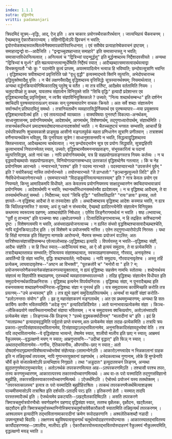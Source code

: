 ```yaml
---
index: 1.1.1
sutra: वृद्धिरादैच्
vritti: padamanjari
---
```


 त्रिपदमिदं सूत्रम्--वृद्धिः, आद्, ऐज् इति । अत्र चाकारः प्रयोगस्थैराकारैरर्थवान् । जात्यभिप्रायं चैकवचनम् । ऐच्छब्दस्तु ऐकारौकाराभ्याम् । संज्ञिनोर्द्वित्वेऽपि द्विवचनं न भवति; द्वयोरप्येकशब्दरूपरूषितत्वेनैक्यमापन्नयोरिवाभिधानात् । एवं सर्वेष्वेव प्रत्याहारेष्वेकवचनं द्रष्टयम् । समाहारद्वन्द्वो वा--आदैजिति ।  "द्वन्द्वाच्चुदषहान्तात् समाहारे" इति समासान्तस्तु न भवति; समासान्तविधेरनित्यत्वात् । अनित्यत्वं च "द्वित्रिभ्यां पाद्दन्मूर्द्धसु" इति मूर्द्धन्शब्दस्य निर्द्देशादवसीयते । अन्यथा "द्वित्रिभ्यां ष मूर्ध्नः" इति षप्रत्ययान्तत्वान्मूर्धेष्विति निर्द्देश्यं स्यात् । आदैच्छब्दात्समासत्वादर्थवत्वाद्वा विभक्त्युत्पतौ "चोः कुः " पदस्येति कुत्वं प्राप्तम्, अयस्मयादित्वेन भत्वान्न हि भविष्यति; छन्दोवत्सूत्राणि भवन्ति । वृद्धिशब्दस्य त्रयीशब्दानां प्रवृत्तिरिति पक्षे "वृधु वृद्धौ" इत्यस्माद्भावे क्तिनि व्युत्पत्तिः, अभेदोपचाराच्च वृद्धियुक्तेष्वादैक्षु वृत्तिः । न चैवं लक्षणयैवादैक्षु वृद्धिशब्दस्य वृत्तिसिद्धेः सूत्रस्यानर्थक्यम्; नियमार्थत्वात् । अन्यथा वर्द्धनक्रियायोगिष्विकारादिषु प्लुतेषु च वर्तेत । मा तत्र वर्तिष्ट, आदैक्ष्वेव वर्ततामिति नियमः । चतुष्टयीपक्षे तु कथम्, यावतश्च संज्ञात्वेन विनियुक्ते सति "सिचि वृद्धिः" इत्यादौ प्रदेशान्तर एव वृद्धिशब्दस्यादैक्षु प्रवृत्तिर्युक्ता, न त्वत्रैव संज्ञाविनियुक्तिकाले ? उच्यते; "नित्यः शब्दार्थसम्बन्धः" इति दर्शनेन क्वचिदपि पुरुषव्यापारात्प्रअग् वाचकः सन् पुरुषव्यापारेण वाचकः क्रियते । अतः सर्वे शब्दाः संज्ञारूपेण सर्वानर्थान् प्रतिपादयितुं समर्थाः । तत्रानियतार्थेन व्यवहारासिद्धेर्नियमार्थ एव पुरुषव्यापारः--मया प्रयुक्तस्य वृद्धिशब्दस्यादैजर्थ इति । एवं तावत्पदार्थो व्याख्यातः । वाक्यविषयाः पुनरष्टौ विकल्पाः-अनर्थकम्, साध्वनुशासनम्, प्रयोगनियमार्थम्, आदेशार्थम्, आगमार्थम्, विशेषणार्थम्, तद्गुणाध्यारोपार्थम्, संज्ञार्थमिति । तत्रानर्थकाभिधानं प्रमादाश्रयदोषादनवधानादशक्तेर्वा भवति । न चैतच्चतुष्टयं भगवतः सम्भवति; आचार्यो हि दर्भपवित्रपाणिः शुचाववकाशे प्राङ्मुख आसीनो मङ्गलपूर्वकं महता प्रणिधानेन सूत्राणि प्रणीतवान् । तत्राशक्यं वर्णेनाप्यनर्थकेन भवितुम्, किं पुनरियता सूत्रेण ! साध्वनुशासनमपि न भवति, सिद्धत्वाद्वृद्धिशब्दस्य क्तिन्नन्तत्वात्, आदैच्छब्दस्य चार्थवत्वात् । ननु छन्दोवद्भावेन सूत्र एव प्रयोगः सिद्ध्यति, सूत्राद्वहिरपि कुत्वाभावार्थं निपातनमेतत् स्यात्, उच्यते; वृद्धिशब्दस्यैवमनन्वयप्रसङ्गः, संभूयकारित्वं च पदानां व्युत्पत्तिसिद्धम्, अतो नायं पक्षः । नापि प्रयोगनियमार्थम्, यत्र हि सहप्रयोगप्रसङ्गस्तत्र नियमः कर्तव्यः । न च वृद्ध्यादैच्छब्दयोः सहप्रयोगप्रसङ्गः, विनियोगात्प्रागसम्बन्धाद् उतरकालं वृद्धिशब्देनैव गतत्वात् । किं च नेह प्रयोगनियम आरभ्यते । नन्वारभ्यते,"परश्च" इति ? पदस्य नारभ्यते । पदस्याप्यारभ्यते "उपसर्जनं पूर्वम् " इति ? ययोरैकपद्यं नास्ति तयोर्नारभ्यते । तयोरप्यारभ्यते "ते प्राग्धातोः" "कृञ्चानुप्रयुज्यते लिटि" इति ? नैवंविधेनोच्चारणेनारभ्यते । एवमप्यारभ्यते "विदाङ्कुर्वन्त्वित्यन्यतरस्याम्" इति ? नात्र केवलः प्रयोग एव नियम्यते, किन्तु आमादिकमपि विधीयते, अतः केवलस्य प्रयोगनियमस्य साक्षादुच्चारणेन क्वचिदप्यभावान्नायं प्रयोगनियमः । आदेशार्थमपि न भवति; स्थान्यर्थाभिधानसमर्थस्यैव ह्यादेशत्वम् । न च वृद्धिशब्द आदैचाम्, ते वा तस्यार्थमभिधातुं समर्थाः । निर्देशाच्च; यदयं "सिचि वृद्धिः" "यातिवातिद्राति" "रायः"ङावः" इत्याह, ततो ज्ञायते--न वृद्धिशब्द आदैचां ते वा तस्यादेशाः इति । अथादैच्शब्दस्य वृद्धिशब्द आदेशः कस्मान्न भवति, न ह्यत्र किं चिल्लिङ्गमस्ति ? सत्यम्; अयं तु पक्षो न संभवत्येव, ऐच्छब्दो ह्यादिरन्त्येनेति संज्ञात्वेन विनियुक्तः कथमस्य स्वरूपस्य ग्रहणम्; अशब्दसंज्ञेति निषेधात् । एतैरेव लिङ्गैरागमार्थत्वं न भवति । षष्ठ।ल्भावाच्च, "पूर्वौ तु ताभ्याम्" इति पञ्चम्याः षष्ठ।ल्र्थोऽवगम्यते । टित्वादिलिङ्गाभावाच्च, न हि तद्रहितः कश्चिदागमो दृष्टः । विशेषणत्वमपि न भवति, असंभवादप्रयोजनत्वाच्च । न ह्यस्ति संभवो वृद्धशिब्दश्चासावादैच्छब्दश्चेति, नापि वर्द्धनक्रियाऽऽदैज् इति । एवं विशेषणे च प्रयोजनमपि नास्ति । एतेन तद्गुणाध्यारोपोऽपि निरस्तः । यथा हि सिंहो माणवक इति सिंहगुणा माणवके आरोप्यन्ते, नैवमत्र सम्भवः प्रयोजनं वाऽस्ति; अतः पारिशेष्यात्संज्ञासंज्ञिसम्बन्ध एवेत्यालोच्याह-ऽवृद्धिशब्दऽ इत्यादि । विपर्ययस्तु न भवति--वृद्धिशब्दः संज्ञी, आदैचः संज्ञेति । स हि त्रिधा स्यात्--आदैजित्ययं शब्दः, आ ऐ औ इत्ययं समुदायः, ते वा प्रत्येकमिति । तत्रादैच्छब्दस्तावन्न सम्भवति; ऐजित्यस्य संज्ञाशब्दत्वात्, स्वरूपग्रहणासम्भवात्, गौरवाद्, अनावृतेश्च । आवर्तिन्यो हि संज्ञा भवन्ति, वृद्धिः शब्दश्चावर्तते; नादैच्छब्दः । नापि समुदायः, गौरवादनावृतेश्च । अस्तु तर्हि प्रत्येकम्, लाघवादावृतेश्च--"अष्टन आ विभक्तौ", "पूतक्रतोरै च" "मनोरौ वा " इति ? न; प्रयोजनमन्तरेणैकस्यानेकसंज्ञाकरणस्यायुक्तत्वात्, न ह्ययं वृद्धिशब्दः सहस्रेण नामभिः स्तोतव्यः । शब्देनार्थस्य संज्ञात्वं मा विज्ञायीति शब्दग्रहणम्, एतच्चार्थे व्यवहारासम्भवाल्लभ्यते । तदिह वृद्धिशब्दः संज्ञात्वेन विधीयत इति समुदायेनानर्थकादिपक्षनिरासः । वृद्धिशब्द इत्यनेन विपर्ययनिरासः । वृद्धिशब्दः संज्ञा, न पुनरादैच्छब्द इति वचनव्यक्त्या शब्दग्रहणेनार्थनिरासः-वृद्धिशब्दः संज्ञा न पुनरर्थ इति । यत्र समुदायस्य कार्यमिच्छति करोति तत्र प्रयत्नम्--"उभे अभ्यस्तम्" इति । तत्र ह्युभे ग्रहणं समुदितप्रतिपत्यर्थम् । अन्वर्थां वा महतीं संज्ञां करोति-"हलोऽनन्तराः संयोगः" इति । इह तु महासंज्ञाकरणं मङ्गलार्थम् । अत एव प्रथममुच्चारणम्; अन्यथा हि सतः कार्यिणः कार्येण भवितव्यमिति "अदेङ् गुणः" इत्यादिवन्निर्दिश्येत । अतो यत्नाभावात्प्रत्येकमेव संज्ञा । किञ्च--लौकिकप्रयोगे व्यवस्थितानामादैचां संज्ञया भवितव्यम् । न च समुदायस्य क्वचित्प्रयोगः, अतोऽसंभवादपि प्रत्येकमेव संज्ञा । लिङ्गाच्च-किं लिङ्गम् ? "प्रस्थे वृद्धमकर्क्यादीनाम्" "मालादीनां च" इति । इदं हि "मालाप्रस्थः" इत्यादाववृद्धमिति पर्युदासे प्राप्ते वचनम्,अतः प्रत्येकमेव संज्ञा तदाह-प्रत्येकमिति ॥ तत्रापि त्रयः प्रकाराः-लुगादिसंज्ञावतद्भावितानामेव, टिसंज्ञावद्वाऽतद्भावितानामेव, अनुनासिकादिसंज्ञावदुभयेषां वेति । तत्र यदि तद्भावितानामेव--ये वृद्धिसंज्ञया भाव्यन्ते, तेषामेव स्यात्, शालीयो मालीय इति छाए न स्यात्; आम्रमयं रैकुलमयम्--वृद्धलक्षणो मयण् न स्यात्; आम्रगुप्तायनिः--"उदीचां वृद्धात्" इति फिञ् न स्यात् । अथातद्भावितानामेव--गार्गीयः, ऐतिकायनीयः, औपगवीयः-छाए न स्यात् ; अतो दोषदर्शनादगृह्यमाणविशेषत्वाच्चोभयेषां संज्ञेत्याह-ऽसामान्येनेऽति । आकारोऽनण्त्वादेव न भिन्नकालानां ग्राहक इति न तन्निवॄत्यर्थं तपरत्वम्, नापि गुणान्तरयुक्तानां ग्रहणार्थम् । अभेदकत्वाच्च गुणानाम्, लोके हि मुण्डेनापि चौर्ये कृते संजातकेशोऽपि प्रत्यभिज्ञाय निगृह्यते । तथा "अडुदातः" इत्युदातवचनं लिङ्गम्, अन्यथा ह्युदातगुणमेवाटमुच्चारयेत् । अतोऽनर्थकं तपरकरणमित्यत आह--ऽतपरकरणमिऽति । तश्चासौ परश्च तपरः, तस्य करणमुच्चारणम्, आकारात्परस्य तकारस्योच्चारणमित्यर्थः । अथ वा-तः परो यस्मादिति तद्गुणसंविज्ञानो बहुव्रीहिः, तकारसहितस्याकारस्योच्चारणमित्यर्थः । ऽऐजर्थमिऽति । ऐचोरर्थः प्रयोजनं यस्य ततथोक्तम् । "तपरस्तत्कालस्य" इत्यत्र तः परो यस्मादिति बहुव्रीहिराश्रितः । तत्कथं तपरकरणमैजर्थमित्याशङ्क्य पञ्चमीसमासोऽपि तत्राश्रित इति दर्शयति-ऽतादपि परऽ इति । इतिकरणो हेतौ । यस्मात् तादपि परस्तस्मादैजर्थ इति । ऐजर्थत्वमेव प्रकटयति--ऽखट्वैलकादिष्विऽति । असति तपरकरणे त्रिमात्रचतुर्मात्रयोरप्यैचोः सवर्णग्रहणेन ग्रहणाद् वृद्धिसंज्ञा स्यात्, ततश्च वृक्षैलकः, वृक्षौदनः, खट्वैलका, खट्वौदन इति त्रिमात्रचतुर्मात्रस्थानिनोस्त्रिमात्रचतुर्मात्रावेवैकारौकारौ स्यातामिति तन्निवृत्यर्थं तपरकरणम् । आश्वलायन इत्यादीनि तद्भावितानामाकारादीनां क्रमेण रूपोदाहरणानि । अश्वलेतिकशब्दौ नडादी । उपमन्युशब्दो बिदादिः । लक्षणस्य बहुविषयत्वसूचनार्थं चतुर्थस्योदाहरणस्योपन्यासः । आकारस्यातद्भावितस्य कार्योदाहरणमाह--ऽशालीयः, मालीयऽ इति । ऐकारौकारयोस्त्वतद्भावितयोरुदाहरणं रैकुलमयं नौकुलमयमिति, वृद्धलक्षणो मयड् भवति ॥